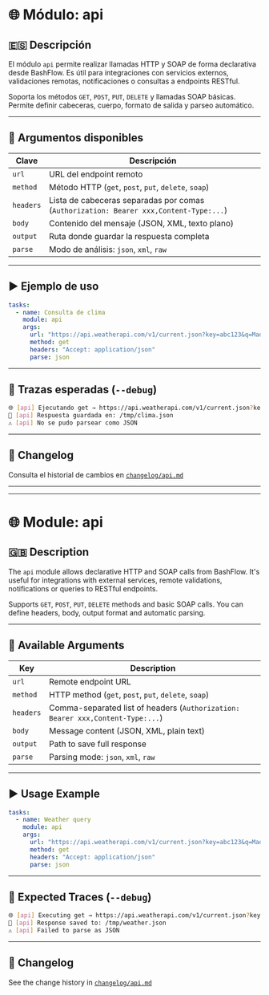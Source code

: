 # 🌐 Módulo: api

## 🇪🇸 Descripción

El módulo `api` permite realizar llamadas HTTP y SOAP de forma declarativa desde BashFlow. Es útil para integraciones con servicios externos, validaciones remotas, notificaciones o consultas a endpoints RESTful.

Soporta los métodos `GET`, `POST`, `PUT`, `DELETE` y llamadas SOAP básicas. Permite definir cabeceras, cuerpo, formato de salida y parseo automático.

---

## 🧩 Argumentos disponibles

| Clave     | Descripción                                                                 |
|-----------|------------------------------------------------------------------------------|
| `url`     | URL del endpoint remoto                                                      |
| `method`  | Método HTTP (`get`, `post`, `put`, `delete`, `soap`)                         |
| `headers` | Lista de cabeceras separadas por comas (`Authorization: Bearer xxx,Content-Type:...`) |
| `body`    | Contenido del mensaje (JSON, XML, texto plano)                              |
| `output`  | Ruta donde guardar la respuesta completa                                     |
| `parse`   | Modo de análisis: `json`, `xml`, `raw`                                       |

---

## ▶️ Ejemplo de uso

```yaml
tasks:
  - name: Consulta de clima
    module: api
    args:
      url: "https://api.weatherapi.com/v1/current.json?key=abc123&q=Madrid"
      method: get
      headers: "Accept: application/json"
      parse: json
```

---

## 🧠 Trazas esperadas (`--debug`)

```bash
🌐 [api] Ejecutando get → https://api.weatherapi.com/v1/current.json?key=abc123&q=Madrid
💾 [api] Respuesta guardada en: /tmp/clima.json
⚠️ [api] No se pudo parsear como JSON
```

---

## 📜 Changelog

Consulta el historial de cambios en [`changelog/api.md`](../changelog/api.md)

---

---

# 🌐 Module: api

## 🇬🇧 Description

The `api` module allows declarative HTTP and SOAP calls from BashFlow. It's useful for integrations with external services, remote validations, notifications or queries to RESTful endpoints.

Supports `GET`, `POST`, `PUT`, `DELETE` methods and basic SOAP calls. You can define headers, body, output format and automatic parsing.

---

## 🧩 Available Arguments

| Key       | Description                                                                  |
|-----------|------------------------------------------------------------------------------|
| `url`     | Remote endpoint URL                                                          |
| `method`  | HTTP method (`get`, `post`, `put`, `delete`, `soap`)                         |
| `headers` | Comma-separated list of headers (`Authorization: Bearer xxx,Content-Type:...`) |
| `body`    | Message content (JSON, XML, plain text)                                      |
| `output`  | Path to save full response                                                   |
| `parse`   | Parsing mode: `json`, `xml`, `raw`                                           |

---

## ▶️ Usage Example

```yaml
tasks:
  - name: Weather query
    module: api
    args:
      url: "https://api.weatherapi.com/v1/current.json?key=abc123&q=Madrid"
      method: get
      headers: "Accept: application/json"
      parse: json
```

---

## 🧠 Expected Traces (`--debug`)

```bash
🌐 [api] Executing get → https://api.weatherapi.com/v1/current.json?key=abc123&q=Madrid
💾 [api] Response saved to: /tmp/weather.json
⚠️ [api] Failed to parse as JSON
```

---

## 📜 Changelog

See the change history in [`changelog/api.md`](../changelog/api.md)
